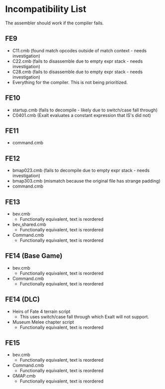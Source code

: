 # Incompatibility List
The assembler should work if the compiler fails.

## FE9
- C11.cmb (found match opcodes outside of match context - needs investigation)
- C22.cmb (fails to disassemble due to empty expr stack - needs investigation)
- C28.cmb (fails to disassemble due to empty expr stack - needs investigation)
- Everything for the compiler. This is not being prioritized.

## FE10
- startup.cmb (fails to decompile - likely due to switch/case fall through)
- C0401.cmb (Exalt evaluates a constant expression that IS's did not)

## FE11
- command.cmb

## FE12
- bmap023.cmb (fails to decompile due to empty expr stack - needs investigation)
- bmap303.cmb (mismatch because the original file has strange padding)
- command.cmb

## FE13
- bev.cmb
    - Functionally equivalent, text is reordered
- bev_shared.cmb
    - Functionally equivalent, text is reordered
- Command.cmb
    - Functionally equivalent, text is reordered

## FE14 (Base Game)
- bev.cmb
    - Functionally equivalent, text is reordered
- Command.cmb
    - Functionally equivalent, text is reordered

## FE14 (DLC)
- Heirs of Fate 4 terrain script
    - This uses switch/case fall through which Exalt will not support.
- Museum Melee chapter script
    - Functionally equivalent, text is reordered

## FE15
- bev.cmb
    - Functionally equivalent, text is reordered
- Command.cmb
    - Functionally equivalent, text is reordered
- GMAP.cmb
    - Functionally equivalent, text is reordered
